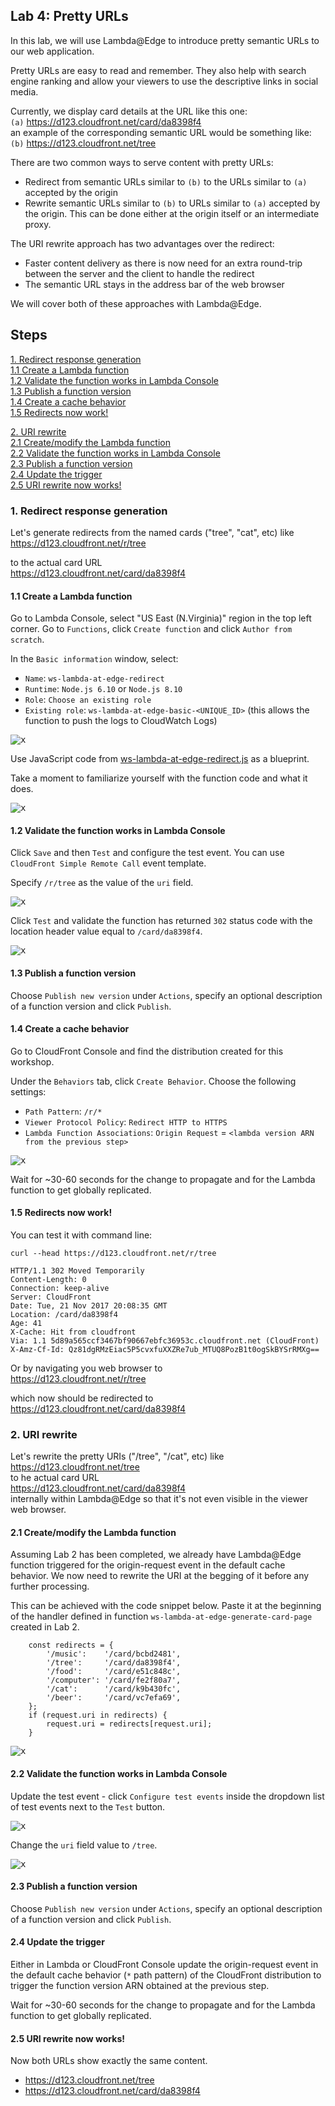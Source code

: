## Lab 4: Pretty URLs

In this lab, we will use Lambda@Edge to introduce pretty semantic URLs to our web application.

Pretty URLs are easy to read and remember. They also help with search engine ranking and allow your viewers to use the descriptive links in social media.

Currently, we display card details at the URL like this one:  
`(a)` https://d123.cloudfront.net/card/da8398f4  
an example of the corresponding semantic URL would be something like:  
`(b)` https://d123.cloudfront.net/tree

There are two common ways to serve content with pretty URLs:
* Redirect from semantic URLs similar to `(b)` to the URLs similar to `(a)` accepted by the origin
* Rewrite semantic URLs similar to `(b)` to URLs similar to `(a)` accepted by the origin. This can be done either at the origin itself or an intermediate proxy.

The URI rewrite approach has two advantages over the redirect:
* Faster content delivery as there is now need for an extra round-trip between the server and the client to handle the redirect
* The semantic URL stays in the address bar of the web browser

We will cover both of these approaches with Lambda@Edge.

## Steps

[1. Redirect response generation](#1-redirect-response-generation)  
[1.1 Create a Lambda function](#11-create-a-lambda-function)  
[1.2 Validate the function works in Lambda Console](#12-validate-the-function-works-in-lambda-console)  
[1.3 Publish a function version](#13-publish-a-function-version)  
[1.4 Create a cache behavior](#14-create-a-cache-behavior)  
[1.5 Redirects now work!](#15-redirects-now-work)  

[2. URI rewrite](#2-uri-rewrite)  
[2.1 Create/modify the Lambda function](#21-createmodify-the-lambda-function)  
[2.2 Validate the function works in Lambda Console](#22-validate-the-function-works-in-lambda-console)  
[2.3 Publish a function version](#23-publish-a-function-version)  
[2.4 Update the trigger](#24-update-the-trigger)  
[2.5 URI rewrite now works!](#25-uri-rewrite-now-works)  

### 1. Redirect response generation

Let's generate redirects from the named cards ("tree", "cat", etc) like  
https://d123.cloudfront.net/r/tree  

to the actual card URL  
https://d123.cloudfront.net/card/da8398f4

#### 1.1 Create a Lambda function

Go to Lambda Console, select "US East (N.Virginia)" region in the top left corner. Go to `Functions`, click `Create function` and click `Author from scratch`.

In the `Basic information` window, select:
* `Name`: `ws-lambda-at-edge-redirect`
* `Runtime`: `Node.js 6.10` or `Node.js 8.10`
* `Role`: `Choose an existing role`
* `Existing role`: `ws-lambda-at-edge-basic-<UNIQUE_ID>` (this allows the function to push the logs to CloudWatch Logs)

<kbd>![x](./img/01-create-function.png)</kbd>

Use JavaScript code from [ws-lambda-at-edge-redirect.js](./ws-lambda-at-edge-redirect.js) as a blueprint.

Take a moment to familiarize yourself with the function code and what it does.

<kbd>![x](./img/02-function-created.png)</kbd>

#### 1.2 Validate the function works in Lambda Console

Click `Save` and then `Test` and configure the test event. You can use `CloudFront Simple Remote Call` event template.

Specify `/r/tree` as the value of the `uri` field.

<kbd>![x](./img/03-configure-test-object.png)</kbd>

Click `Test` and validate the function has returned `302` status code with the location header value equal to `/card/da8398f4`.

<kbd>![x](./img/04-test-invoke-successful.png)</kbd>

#### 1.3 Publish a function version

Choose `Publish new version` under `Actions`, specify an optional description of a function version and click `Publish`.

#### 1.4 Create a cache behavior

Go to CloudFront Console and find the distribution created for this workshop.

Under the `Behaviors` tab, click `Create Behavior`. Choose the following settings:
* `Path Pattern`: `/r/*`
* `Viewer Protocol Policy`: `Redirect HTTP to HTTPS`
* `Lambda Function Associations`: `Origin Request` = `<lambda version ARN from the previous step>`
  
<kbd>![x](./img/05-create-cache-behavior.png)</kbd>

Wait for ~30-60 seconds for the change to propagate and for the Lambda function to get globally replicated.

#### 1.5 Redirects now work!

You can test it with command line:

```
curl --head https://d123.cloudfront.net/r/tree

HTTP/1.1 302 Moved Temporarily
Content-Length: 0
Connection: keep-alive
Server: CloudFront
Date: Tue, 21 Nov 2017 20:08:35 GMT
Location: /card/da8398f4
Age: 41
X-Cache: Hit from cloudfront
Via: 1.1 5d89a565ccf3467bf90667ebfc36953c.cloudfront.net (CloudFront)
X-Amz-Cf-Id: Qz81dgRMzEiac5P5cvxfuXXZRe7ub_MTUQ8PozB1t0ogSkBYSrRMXg==
```

Or by navigating you web browser to  
https://d123.cloudfront.net/r/tree  

which now should be redirected to  
https://d123.cloudfront.net/card/da8398f4  

### 2. URI rewrite

Let's rewrite the pretty URIs ("/tree", "/cat", etc) like  
https://d123.cloudfront.net/tree  
to he actual card URL  
https://d123.cloudfront.net/card/da8398f4  
internally within Lambda@Edge so that it's not even visible in the viewer web browser.

#### 2.1 Create/modify the Lambda function

Assuming Lab 2 has been completed, we already have Lambda@Edge function triggered for the origin-request event in the default cache behavior. We now need to rewrite the URI at the begging of it before any further processing.

This can be achieved with the code snippet below. Paste it at the beginning of the handler defined in function `ws-lambda-at-edge-generate-card-page` created in Lab 2.

```
    const redirects = {
        '/music':    '/card/bcbd2481',
        '/tree':     '/card/da8398f4',
        '/food':     '/card/e51c848c',
        '/computer': '/card/fe2f80a7',
        '/cat':      '/card/k9b430fc',
        '/beer':     '/card/vc7efa69',
    };
    if (request.uri in redirects) {
        request.uri = redirects[request.uri];
    }
```

<kbd>![x](./img/11-modify-function.png)</kbd>

#### 2.2 Validate the function works in Lambda Console

Update the test event - click `Configure test events` inside the dropdown list of test events next to the `Test` button.

<kbd>![x](./img/12-configure-test-event.png)</kbd>

Change the `uri` field value to `/tree`.

<kbd>![x](./img/13-configure-test-event.png)</kbd>

#### 2.3 Publish a function version

Choose `Publish new version` under `Actions`, specify an optional description of a function version and click `Publish`.

#### 2.4 Update the trigger

Either in Lambda or CloudFront Console update the origin-request event in the default cache behavior (`*` path pattern) of the CloudFront distribution to trigger the function version ARN obtained at the previous step.

Wait for ~30-60 seconds for the change to propagate and for the Lambda function to get globally replicated.

#### 2.5 URI rewrite now works!

Now both URLs show exactly the same content.

* https://d123.cloudfront.net/tree
* https://d123.cloudfront.net/card/da8398f4  
